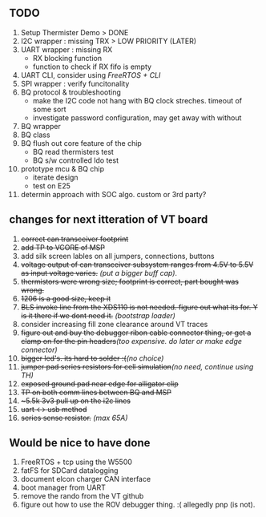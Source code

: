 ## TODO
1. Setup Thermister Demo > DONE
1. I2C wrapper : missing TRX > LOW PRIORITY (LATER)
1. UART wrapper : missing RX
	- RX blocking function
	- function to check if RX fifo is empty
1. UART CLI, consider using _FreeRTOS + CLI_
1. SPI wrapper : verify funcitonality
1. BQ protocol & troubleshooting
	- make the I2C code not hang with BQ clock streches. timeout of some sort
	- investigate password configuration, may get away with without
1. BQ wrapper
1. BQ class
1. BQ flush out core feature of the chip
	- BQ read thermisters test
	- BQ s/w controlled ldo test
1. prototype mcu & BQ chip
	- iterate design
	- test on E25
1. determin approach with SOC algo. custom or 3rd party?

## changes for next itteration of VT board
1. <s>correct can transceiver footprint</s>
1. <s>add TP to VCORE of MSP</s>
1. add silk screen lables on all jumpers, connections, buttons
1. <s>voltage output of can transceiver subsystem ranges from 4.5V to 5.5V as input voltage varies.</s> _(put a bigger buff cap)_.
1. <s>thermistors were wrong size; footprint is correct, part bought was wrong.</s>
1. <s>1206 is a good size, keep it</s>
1. <s>BLS invoke line from the XDS110 is not needed. figure out what its for. Y is it there if we dont need it.</s> _(bootstrap loader)_
1. consider increasing fill zone clearance around VT traces
1. <s>figure out and buy the debugger ribon cable connector thing, or get a clamp on for the pin headers</s>_(too expensive. do later or make edge connector)_
1. <s>bigger led's. its hard to solder :(</s>_(no choice)_
1. <s>jumper pad series resistors for cell simulation</s>_(no need, continue using TH)_
1. <s>exposed ground pad near edge for alligator clip</s>
1. <s>TP on both comm lines between BQ and MSP</s>
1. <s>~5.5k 3v3 pull up on the i2c lines</s>
1. <s>uart <-> usb method</s>
1. <s>series sense resistor.</s> _(max 65A)_

## Would be nice to have done
1. FreeRTOS + tcp using the W5500
1. fatFS for SDCard datalogging
1. document elcon charger CAN interface
1. boot manager from UART
1. remove the rando from the VT github
1. figure out how to use the ROV debugger thing. :( allegedly pnp (is not).